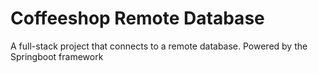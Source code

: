 # Coffeeshop Remote Database
 A full-stack project that connects to a remote database. Powered by the  Springboot framework
